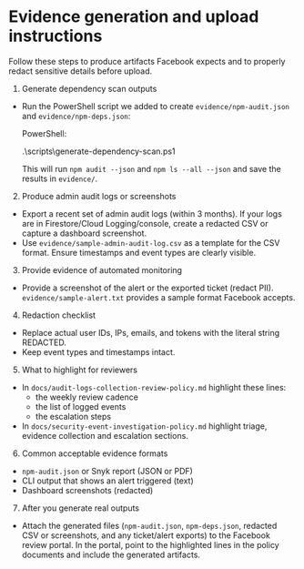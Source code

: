 # Evidence generation and upload instructions

Follow these steps to produce artifacts Facebook expects and to properly redact sensitive details before upload.

1) Generate dependency scan outputs
- Run the PowerShell script we added to create `evidence/npm-audit.json` and `evidence/npm-deps.json`:

  PowerShell:

  .\scripts\generate-dependency-scan.ps1

  This will run `npm audit --json` and `npm ls --all --json` and save the results in `evidence/`.

2) Produce admin audit logs or screenshots
- Export a recent set of admin audit logs (within 3 months). If your logs are in Firestore/Cloud Logging/console, create a redacted CSV or capture a dashboard screenshot.
- Use `evidence/sample-admin-audit-log.csv` as a template for the CSV format. Ensure timestamps and event types are clearly visible.

3) Provide evidence of automated monitoring
- Provide a screenshot of the alert or the exported ticket (redact PII). `evidence/sample-alert.txt` provides a sample format Facebook accepts.

4) Redaction checklist
- Replace actual user IDs, IPs, emails, and tokens with the literal string REDACTED.
- Keep event types and timestamps intact.

5) What to highlight for reviewers
- In `docs/audit-logs-collection-review-policy.md` highlight these lines:
  - the weekly review cadence
  - the list of logged events
  - the escalation steps
- In `docs/security-event-investigation-policy.md` highlight triage, evidence collection and escalation sections.

6) Common acceptable evidence formats
- `npm-audit.json` or Snyk report (JSON or PDF)
- CLI output that shows an alert triggered (text)
- Dashboard screenshots (redacted)

7) After you generate real outputs
- Attach the generated files (`npm-audit.json`, `npm-deps.json`, redacted CSV or screenshots, and any ticket/alert exports) to the Facebook review portal. In the portal, point to the highlighted lines in the policy documents and include the generated artifacts.
